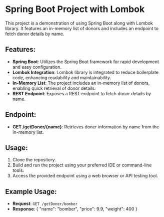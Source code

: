 # Spring Boot Project with Lombok

This project is a demonstration of using Spring Boot along with Lombok library. It features an in-memory list of donors and includes an endpoint to fetch donor details by name.

## Features:
- **Spring Boot**: Utilizes the Spring Boot framework for rapid development and easy configuration.
- **Lombok Integration**: Lombok library is integrated to reduce boilerplate code, enhancing readability and maintainability.
- **In-Memory List**: The project includes an in-memory list of donors, enabling quick retrieval of donor details.
- **REST Endpoint**: Exposes a REST endpoint to fetch donor details by name.

## Endpoint:
- **GET /getDoner/{name}**: Retrieves doner information by name from the in-memory list.

## Usage:
1. Clone the repository.
2. Build and run the project using your preferred IDE or command-line tools.
3. Access the provided endpoint using a web browser or API testing tool.

## Example Usage:
- **Request**: `GET /getDoner/bomber`
- **Response**: 
{
"name": "bomber",
"price": 9.9,
"weight": 400
}
